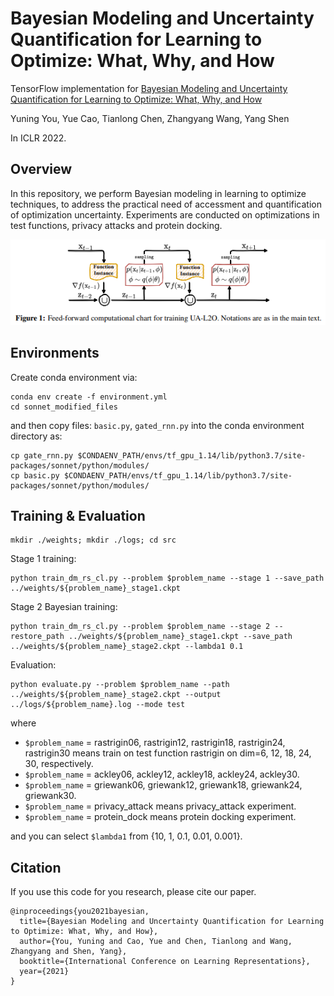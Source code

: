# Bayesian Modeling and Uncertainty Quantification for Learning to Optimize: What, Why, and How

TensorFlow implementation for [Bayesian Modeling and Uncertainty Quantification for Learning to Optimize: What, Why, and How]()

Yuning You, Yue Cao, Tianlong Chen, Zhangyang Wang, Yang Shen

In ICLR 2022.

## Overview

In this repository, we perform Bayesian modeling in learning to optimize techniques, to address the practical need of accessment and quantification of optimization uncertainty.
Experiments are conducted on optimizations in test functions, privacy attacks and protein docking.

![](./ual2o.png)


## Environments
Create conda environment via:
```
conda env create -f environment.yml
cd sonnet_modified_files
```
and then copy files: ```basic.py```, ```gated_rnn.py``` into the conda environment directory as:
```
cp gate_rnn.py $CONDAENV_PATH/envs/tf_gpu_1.14/lib/python3.7/site-packages/sonnet/python/modules/
cp basic.py $CONDAENV_PATH/envs/tf_gpu_1.14/lib/python3.7/site-packages/sonnet/python/modules/
```

## Training & Evaluation
```
mkdir ./weights; mkdir ./logs; cd src
```
Stage 1 training:
```
python train_dm_rs_cl.py --problem $problem_name --stage 1 --save_path ../weights/${problem_name}_stage1.ckpt
```

Stage 2 Bayesian training:
```
python train_dm_rs_cl.py --problem $problem_name --stage 2 --restore_path ../weights/${problem_name}_stage1.ckpt --save_path ../weights/${problem_name}_stage2.ckpt --lambda1 0.1
```

Evaluation:
```
python evaluate.py --problem $problem_name --path ../weights/${problem_name}_stage2.ckpt --output ../logs/${problem_name}.log --mode test
```
where
* ```$problem_name``` = rastrigin06, rastrigin12, rastrigin18, rastrigin24, rastrigin30 means train on test function rastrigin on dim=6, 12, 18, 24, 30, respectively.
* ```$problem_name``` = ackley06, ackley12, ackley18, ackley24, ackley30.
* ```$problem_name``` = griewank06, griewank12, griewank18, griewank24, griewank30.
* ```$problem_name``` = privacy_attack means privacy_attack experiment.
* ```$problem_name``` = protein_dock means protein docking experiment.

and you can select ```$lambda1``` from {10, 1, 0.1, 0.01, 0.001}.



## Citation

If you use this code for you research, please cite our paper.
```
@inproceedings{you2021bayesian,
  title={Bayesian Modeling and Uncertainty Quantification for Learning to Optimize: What, Why, and How},
  author={You, Yuning and Cao, Yue and Chen, Tianlong and Wang, Zhangyang and Shen, Yang},
  booktitle={International Conference on Learning Representations},
  year={2021}
}
```


